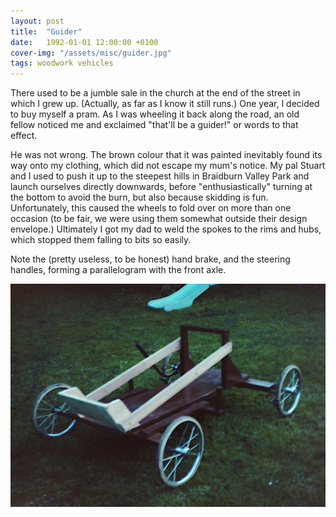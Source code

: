 ```yaml
---
layout: post
title:  "Guider"
date:   1992-01-01 12:00:00 +0100
cover-img: "/assets/misc/guider.jpg"
tags: woodwork vehicles
---
```

There used to be a jumble sale in the church at the end of the street in which I grew up. (Actually, as far as I know it still runs.) One year, I decided to buy myself a pram. As I was wheeling it back along the road, an old fellow noticed me and exclaimed "that'll be a guider!" or words to that effect.

He was not wrong. The brown colour that it was painted inevitably found its way onto my clothing, which did not escape my mum's notice. My pal Stuart and I used to push it up to the steepest hills in Braidburn Valley Park and launch ourselves directly downwards, before "enthusiastically" turning at the bottom to avoid the burn, but also because skidding is fun. Unfortunately, this caused the wheels to fold over on more than one occasion (to be fair, we were using them somewhat outside their design envelope.) Ultimately I got my dad to weld the spokes to the rims and hubs, which stopped them falling to bits so easily.

Note the (pretty useless, to be honest) hand brake, and the steering handles, forming a parallelogram with the front axle.

![Guider](/assets/misc/guider.jpg)
